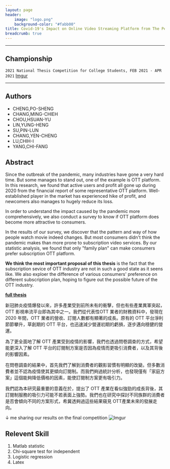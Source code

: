 ```yaml
---
layout: page
header:
    image: "logo.png"
    background-color: "#fabb00"
title: Covid-19's Impact on Online Video Streaming Platform from The Perspective of Consumer Preference
breadcrumb: true
---
```


---

## Championship
`2021 National Thesis Competition for College Students, FEB 2021 - APR 2021`
[Imgur](https://imgur.com/9vjiGe0)

---

## Authors

- CHENG,PO-SHENG
- CHANG,MING-CHIEH
- CHOU,HSUAN-YU
- LIN,YUNG-HENG
- SU,PIN-LUN
- CHANG,YEN-CHENG
- LU,CHIH-I
- YANG,CHI-FANG

## Abstract

Since the outbreak of the pandemic, many industries have gone a very hard time. But some manages to stand out, one of the example is OTT platform. In this research, we found that active users and profit all gone up during 2020 from the financial report of some representative OTT platform. Well-established player in the market has experienced hike of profit, and newcomers also manages to hugely reduce its loss.

In order to understand the impact caused by the pandemic more comprehensively, we also conduct a survey to know if OTT platform does become more attractive to consumers.

In the results of our survey, we discover that the pattern and way of how people watch movie indeed changes. But most consumers didn't think the pandemic makes than more prone to subscription video services. By our statistic analysis, we found that only "family plan" can make consumers prefer subscription OTT platform.

**We think the most important proposal of this thesis** is the fact that the subscription sevice of OTT industry are not in such a good state as it seens like. We also exploer the difference of various consumers' preference on different subscription plan, hoping to figure out the possible future of the OTT industry.

[**full thesis**](/docs/paper.pdf)

新冠肺炎疫情爆發以來，許多產業受到前所未有的衝擊，但也有些產業異軍突起，OTT 影視串流平台即為其中之一。我們從代表性OTT 業者的財務資料中，發現在 2020 年間，OTT 業者的營收、訂閱人數都有顯著的成長。原有的 OTT 平台淨利節節攀升，草創期的 OTT 平台，也迅速減少營運初期的虧損，逐步邁向穩健的營運。

為了更全面地了解 OTT 產業受到疫情的影響，我們也透過問卷調查的方式，希望能更深入了解 OTT 平台的訂閱制方案是否因為疫情而更吸引消費者，以及其背後的影響因素。

在問卷調查的結果中，首先我們了解到消費者的觀影習慣有明顯的改變。但多數消費者並不認為疫情使其更傾向訂閱制。而我們夠過統計分析，也發現僅有「家庭方案」這個能夠降低價格的因素，能使訂閱制方案更有吸引力。

我們認為本研究最重要的意義在於，提出了 OTT 產業在看似強勁的成長背後，其訂閱制服務的吸引力可能不若表面上強勢。我們也在研究中探討不同族群的消費者是否會傾向不同的方案形式，希冀透夠過這些結果窺見 OTT產業未來的發展走向。

&darr;
me sharing our results on the final competition
![Imgur](https://imgur.com/DGAPMGo.jpg)

## Relevent Skill

1. Matlab statistic
2. Chi-square test for independent
3. Logistic regression
4. Latex 